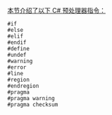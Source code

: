 [本节介绍了以下 C# 预处理器指令：](https://docs.microsoft.com/zh-cn/dotnet/csharp/language-reference/preprocessor-directives/)
```
#if
#else
#elif
#endif
#define
#undef
#warning
#error
#line
#region
#endregion
#pragma
#pragma warning
#pragma checksum
```